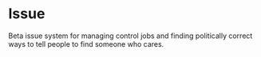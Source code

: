 # Issue
Beta issue system for managing control jobs and finding politically correct ways to tell people to find someone who cares.
